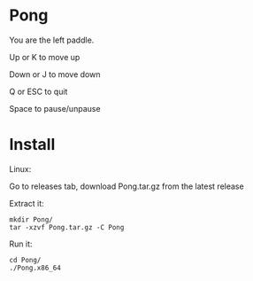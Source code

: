 # Pong

You are the left paddle.

Up or K to move up

Down or J to move down

Q or ESC to quit

Space to pause/unpause

# Install

Linux:

Go to releases tab, download Pong.tar.gz from the latest release

Extract it:

```
mkdir Pong/
tar -xzvf Pong.tar.gz -C Pong
```

Run it:

```
cd Pong/
./Pong.x86_64
```
